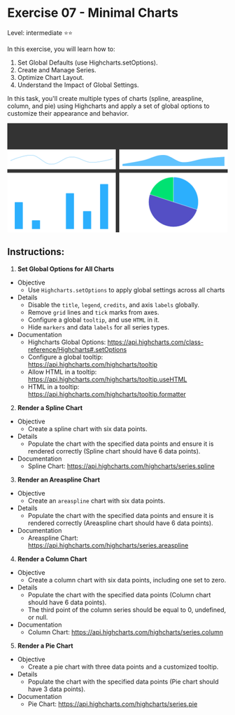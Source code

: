 # Exercise 07 - Minimal Charts
Level: intermediate ⭐⭐

In this exercise, you will learn how to:
1. Set Global Defaults (use Highcharts.setOptions).
2. Create and Manage Series.
3. Optimize Chart Layout.
4. Understand the Impact of Global Settings.

In this task, you'll create multiple types of charts (spline, areaspline, column, and pie) using Highcharts and apply a set of global options to customize their appearance and behavior.


![exercise.gif](exercise.gif)

## Instructions:
1. **Set Global Options for All Charts**
* Objective
  * Use `Highcharts.setOptions` to apply global settings across all charts
* Details
  * Disable the `title`, `legend`, `credits`, and axis `labels` globally.
  * Remove `grid` lines and `tick` marks from axes.
  * Configure a global `tooltip`, and use `HTML` in it.
  * Hide `markers` and data `labels` for all series types.
* Documentation
  * Highcharts Global Options: https://api.highcharts.com/class-reference/Highcharts#.setOptions
  * Configure a global tooltip: https://api.highcharts.com/highcharts/tooltip
  * Allow HTML in a tooltip: https://api.highcharts.com/highcharts/tooltip.useHTML
  * HTML in a tooltip: https://api.highcharts.com/highcharts/tooltip.formatter

2. **Render a Spline Chart**
* Objective
  * Create a spline chart with six data points.
* Details
  * Populate the chart with the specified data points and ensure it is rendered correctly (Spline chart should have 6 data points).
* Documentation
  * Spline Chart: https://api.highcharts.com/highcharts/series.spline

3. **Render an Areaspline Chart**
* Objective
  * Create an `areaspline` chart with six data points.
* Details
  * Populate the chart with the specified data points and ensure it is rendered correctly (Areaspline chart should have 6 data points).
* Documentation
  * Areaspline Chart: https://api.highcharts.com/highcharts/series.areaspline

4. **Render a Column Chart**
* Objective
  * Create a column chart with six data points, including one set to zero.
* Details
  * Populate the chart with the specified data points (Column chart should have 6 data points).
  * The third point of the column series should be equal to 0, undefined, or null.
* Documentation
  * Column Chart: https://api.highcharts.com/highcharts/series.column

5. **Render a Pie Chart**
* Objective
  * Create a pie chart with three data points and a customized tooltip.
* Details
  * Populate the chart with the specified data points (Pie chart should have 3 data points).
* Documentation
  * Pie Chart: https://api.highcharts.com/highcharts/series.pie
